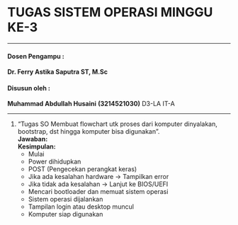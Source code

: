 # TUGAS SISTEM OPERASI MINGGU KE-3

---

#### Dosen Pengampu :
**Dr. Ferry Astika Saputra ST, M.Sc**

#### Disusun oleh :
**Muhammad Abdullah Husaini**
**(3214521030)**
D3-LA IT-A

---

1. “Tugas SO Membuat flowchart utk proses dari komputer dinyalakan, bootstrap, dst hingga komputer bisa digunakan”.
    <br>
   **Jawaban:**
    <br>
   **Kesimpulan:**
    - Mulai 
    - Power dihidupkan 
    - POST (Pengecekan perangkat keras) 
    - Jika ada kesalahan hardware → Tampilkan error 
    - Jika tidak ada kesalahan → Lanjut ke BIOS/UEFI 
    - Mencari bootloader dan memuat sistem operasi 
    - Sistem operasi dijalankan 
    - Tampilan login atau desktop muncul 
    - Komputer siap digunakan
